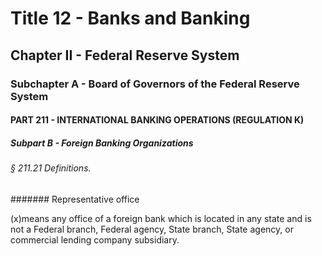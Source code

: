 
# Title 12 - Banks and Banking
## Chapter II - Federal Reserve System
### Subchapter A - Board of Governors of the Federal Reserve System
#### PART 211 - INTERNATIONAL BANKING OPERATIONS (REGULATION K)
##### Subpart B - Foreign Banking Organizations
###### § 211.21 Definitions.
####### Representative office

(x)means any office of a foreign bank which is located in any state and is not a Federal branch, Federal agency, State branch, State agency, or commercial lending company subsidiary.
